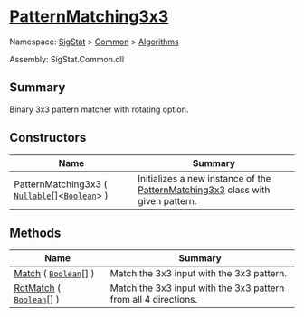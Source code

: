 # [PatternMatching3x3](./PatternMatching3x3.md)

Namespace: [SigStat]() > [Common](./../README.md) > [Algorithms](./README.md)

Assembly: SigStat.Common.dll

## Summary
Binary 3x3 pattern matcher with rotating option.

## Constructors

| Name<div><a href="#"><img width=225></a></div> | Summary<div><a href="#"><img width=525></a></div> | 
| --- | --- | 
| PatternMatching3x3 ( [`Nullable`](https://docs.microsoft.com/en-us/dotnet/api/System.Nullable-1)[]\<[`Boolean`](https://docs.microsoft.com/en-us/dotnet/api/System.Boolean)> ) | Initializes a new instance of the [PatternMatching3x3](https://github.com/hargitomi97/sigstat/blob/master/docs/md/SigStat/Common/Algorithms/PatternMatching3x3.md) class with given pattern. | 


## Methods

| Name<div><a href="#"><img width=225></a></div> | Summary<div><a href="#"><img width=525></a></div> | 
| --- | --- | 
| [Match](./Methods/PatternMatching3x3--Match.md) ( [`Boolean`](https://docs.microsoft.com/en-us/dotnet/api/System.Boolean)[] ) | Match the 3x3 input with the 3x3 pattern. | 
| [RotMatch](./Methods/PatternMatching3x3--RotMatch.md) ( [`Boolean`](https://docs.microsoft.com/en-us/dotnet/api/System.Boolean)[] ) | Match the 3x3 input with the 3x3 pattern from all 4 directions. | 



